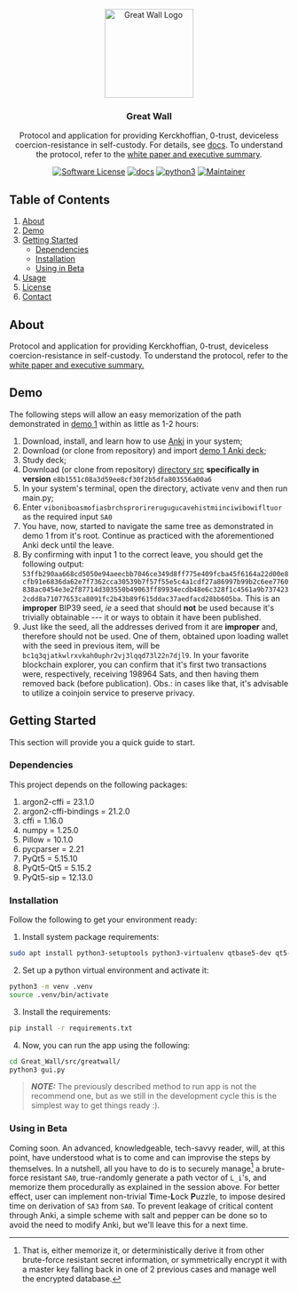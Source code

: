 <!-- PROJECT LOGO -->
<p align="center">
  <a href="https://github.com/Yuri-SVB/Great_Wall">
	<img alt="Great Wall Logo" src="docs/images/logo_big.jpg" height="160" />
  </a>
  <h3 align="center">Great Wall</h3>
  <p align="center">Protocol and application for providing Kerckhoffian, 0-trust, deviceless coercion-resistance in self-custody. For details, see <a href="docs/index.md">docs</a>. To understand the protocol, refer to the <a href="docs/white_paper_executive_summary/white_paper_executive_summary.md">white paper and executive summary</a>.
  </p>
   
  <p align="center">
    <a href="LICENSE"><img alt="Software License" src="https://img.shields.io/badge/License-MIT-brightgreen.svg?style=flat-square&logo=appveyor"></a>
    <a href="docs/"><img alt="docs" src="https://img.shields.io/badge/Docs-read%20docs-brightgreen.svg?style=flat-square&logo=appveyor"></a>
    <a href="https://www.python.org/"><img alt="python3" src="https://img.shields.io/badge/Python-8+-brightgreen.svg?style=flat-square&logo=appveyor"></a>
    <a href=""><img alt="Maintainer" src="https://img.shields.io/badge/Maintainer-Yuri_S_Villas_Boas-brightgreen.svg?style=flat-square&logo=appveyor"></a>
  </p>


<!-- TABLE OF CONTENTS -->
## Table of Contents
1. [About](#about)
2. [Demo](#demo)
3. [Getting Started](#getting-started)
    * [Dependencies](#dependencies)
    * [Installation](#installation)
    * [Using in Beta](#using-in-beta)
4. [Usage](#usage)
5. [License](#license)
6. [Contact](#contact)


<!-- About -->
## About
Protocol and application for providing Kerckhoffian, 0-trust, deviceless coercion-resistance in self-custody. To understand the protocol, refer to the [white paper and executive summary.](docs/white_paper_executive_summary/white_paper_executive_summary.md)


<!-- Reproducing Demo 1 Experiment -->
## Demo
The following steps will allow an easy memorization of the path demonstrated in [demo 1](https://drive.proton.me/urls/GQZDRPBKE8#33ZVNJBXKAMd) within as little as 1-2 hours:
1. Download, install, and learn how to use [Anki](https://apps.ankiweb.net/) in your system;
2. Download (or clone from repository) and import [demo 1 Anki deck](demos/GW_procedural_memory_1.apkg);
3. Study deck;
4. Download (or clone from repository) [directory src](./src) **specifically in version** `e8b1551c08a3d59ee8cf30f2b5dfa803556a00a6`
5. In your system's terminal, open the directory, activate venv and then run main.py;
6. Enter `viboniboasmofiasbrchsprorirerugugucavehistmiinciwibowifltuor` as the required input `SA0`
7. You have, now, started to navigate the same tree as demonstrated in demo 1 from it's root. Continue as practiced with the aforementioned Anki deck until the leave.
8. By confirming with input 1 to the correct leave, you should get the following output: `53ffb290aa668cd5050e94aeecbb7046ce349d8ff775e409fcba45f6164a22d00e8cfb91e6836da62e7f7362cca30539b7f57f55e5c4a1cdf27a86997b99b2c6ee7760838ac0454e3e2f87714d303550b49063ff89934ecdb48e6c328f1c4561a9b7374232cdd8a71077653ca8091fc2b43b89f615ddac37aedfacd28bb605ba`. This is an **improper** BIP39 seed, _ie_ a seed that should **not** be used because it's trivially obtainable --- it or ways to obtain it have been published.
9. Just like the seed, all the addresses derived from it are **improper** and, therefore should not be used. One of them, obtained upon loading wallet with the seed in previous item, will be `bc1q3qjatkwlrxvkah0uphr2vj3lqqd73l22n7djl9`. In your favorite blockchain explorer, you can confirm that it's first two transactions were, respectively, receiving 198964 Sats, and then having them removed back (before publication). Obs.: in cases like that, it's advisable to utilize a coinjoin service to preserve privacy.


<!-- About -->
## Getting Started
This section will provide you a quick guide to start.

### Dependencies
This project depends on the following packages:
1. argon2-cffi = 23.1.0
2. argon2-cffi-bindings = 21.2.0
3. cffi = 1.16.0
4. numpy = 1.25.0
5. Pillow = 10.1.0
6. pycparser = 2.21
7. PyQt5 = 5.15.10
8. PyQt5-Qt5 = 5.15.2
9. PyQt5-sip = 12.13.0

### Installation
Follow the following to get your environment ready:
1. Install system package requirements:
```sh
sudo apt install python3-setuptools python3-virtualenv qtbase5-dev qt5-qmake cmake
```
2. Set up a python virtual environment and activate it:
```sh
python3 -m venv .venv
source .venv/bin/activate
```
3. Install the requirements:
```sh
pip install -r requirements.txt
```
4. Now, you can run the app using the following:

```sh
cd Great_Wall/src/greatwall/
python3 gui.py
```
> **_NOTE:_** The previously described method to run app is not the recommend
one, but as we still in the development cycle this is the simplest way
to get things ready :).

### Using in Beta
Coming soon. An advanced, knowledgeable, tech-savvy reader, will, at this point, have understood what is to come and can improvise the steps by themselves. In a nutshell, all you have to do is to securely manage[^1] a brute-force resistant `SA0`, true-randomly generate a path vector of `L_i`'s, and memorize them procedurally as explained in the session above. For better effect, user can implement non-trivial **T**ime-**L**ock **P**uzzle, to impose desired time on derivation of `SA3` from `SA0`. To prevent leakage of critical content through Anki, a simple scheme with salt and pepper can be done so to avoid the need to modify Anki, but we'll leave this for a next time.

[^1]: That is, either memorize it, or deterministically derive it from other brute-force resistant secret information, or symmetrically encrypt it with a master key falling back in one of 2 previous cases and manage well the encrypted database.

